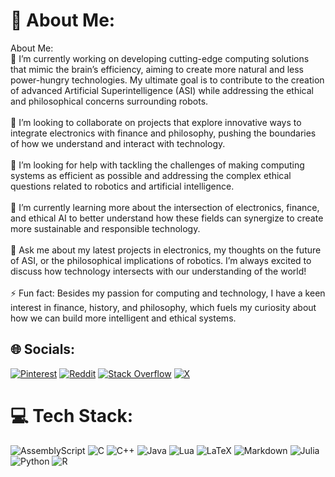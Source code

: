 # 🌻 About Me:
About Me:<br>🔭 I’m currently working on developing cutting-edge computing solutions that mimic the brain’s efficiency, aiming to create more natural and less power-hungry technologies. My ultimate goal is to contribute to the creation of advanced Artificial Superintelligence (ASI) while addressing the ethical and philosophical concerns surrounding robots.<br><br>👯 I’m looking to collaborate on projects that explore innovative ways to integrate electronics with finance and philosophy, pushing the boundaries of how we understand and interact with technology.<br><br>🤝 I’m looking for help with tackling the challenges of making computing systems as efficient as possible and addressing the complex ethical questions related to robotics and artificial intelligence.<br><br>🌱 I’m currently learning more about the intersection of electronics, finance, and ethical AI to better understand how these fields can synergize to create more sustainable and responsible technology.<br><br>💬 Ask me about my latest projects in electronics, my thoughts on the future of ASI, or the philosophical implications of robotics. I’m always excited to discuss how technology intersects with our understanding of the world!<br><br>⚡ Fun fact: Besides my passion for computing and technology, I have a keen interest in finance, history, and philosophy, which fuels my curiosity about how we can build more intelligent and ethical systems.


## 🌐 Socials:
[![Pinterest](https://img.shields.io/badge/Pinterest-%23E60023.svg?logo=Pinterest&logoColor=white)](https://pinterest.com/ashwin_r11) [![Reddit](https://img.shields.io/badge/Reddit-%23FF4500.svg?logo=Reddit&logoColor=white)](https://reddit.com/user/0_I-_-1_0) [![Stack Overflow](https://img.shields.io/badge/-Stackoverflow-FE7A16?logo=stack-overflow&logoColor=white)](https://stackoverflow.com/users/22940559) [![X](https://img.shields.io/badge/X-black.svg?logo=X&logoColor=white)](https://x.com/nasty_nuke)  

# 💻 Tech Stack:
![AssemblyScript](https://img.shields.io/badge/assembly%20script-%23000000.svg?style=flat-square&logo=assemblyscript&logoColor=white) ![C](https://img.shields.io/badge/c-%2300599C.svg?style=flat-square&logo=c&logoColor=white) ![C++](https://img.shields.io/badge/c++-%2300599C.svg?style=flat-square&logo=c%2B%2B&logoColor=white) ![Java](https://img.shields.io/badge/java-%23ED8B00.svg?style=flat-square&logo=openjdk&logoColor=white) ![Lua](https://img.shields.io/badge/lua-%232C2D72.svg?style=flat-square&logo=lua&logoColor=white) ![LaTeX](https://img.shields.io/badge/latex-%23008080.svg?style=flat-square&logo=latex&logoColor=white) ![Markdown](https://img.shields.io/badge/markdown-%23000000.svg?style=flat-square&logo=markdown&logoColor=white) ![Julia](https://img.shields.io/badge/-Julia-9558B2?style=flat-square&logo=julia&logoColor=white) ![Python](https://img.shields.io/badge/python-3670A0?style=flat-square&logo=python&logoColor=ffdd54) ![R](https://img.shields.io/badge/r-%23276DC3.svg?style=flat-square&logo=r&logoColor=white)



